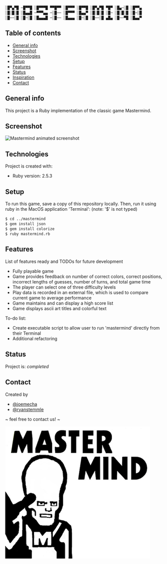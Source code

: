 ```
░█▀▄▀█ ─█▀▀█ ░█▀▀▀█ ▀▀█▀▀ ░█▀▀▀ ░█▀▀█ ░█▀▄▀█ ▀█▀ ░█▄─░█ ░█▀▀▄
░█░█░█ ░█▄▄█ ─▀▀▀▄▄ ─░█── ░█▀▀▀ ░█▄▄▀ ░█░█░█ ░█─ ░█░█░█ ░█─░█
░█──░█ ░█─░█ ░█▄▄▄█ ─░█── ░█▄▄▄ ░█─░█ ░█──░█ ▄█▄ ░█──▀█ ░█▄▄▀
```
## Table of contents
* [General info](#general-info)
* [Screenshot](#screenshot)
* [Technologies](#technologies)
* [Setup](#setup)
* [Features](#features)
* [Status](#status)
* [Inspiration](#inspiration)
* [Contact](#contact)

## General info
This project is a Ruby implementation of the classic game Mastermind.

## Screenshot
![Mastermind animated screenshot](/img/mastermind.gif "Mastermind animated screenshot")

## Technologies
Project is created with:
* Ruby version: 2.5.3

## Setup
To run this game, save a copy of this repository locally. Then, run it using ruby in the MacOS application 'Terminal':
(note: '$' is not typed)

```
$ cd ../mastermind
$ gem install json
$ gem install colorize
$ ruby mastermind.rb
```

## Features
List of features ready and TODOs for future development
* Fully playable game
* Game provides feedback on number of correct colors, correct positions, incorrect lengths of guesses, number of turns, and total game time
* The player can select one of three difficulty levels
* Play data is recorded in an external file, which is used to compare current game to average performance
* Game maintains and can display a high score list
* Game displays ascii art titles and colorful text

To-do list:
* Create executable script to allow user to run 'mastermind' directly from their Terminal
* Additional refactoring

## Status
Project is: _completed_

## Contact
Created by
* [@joemecha](https://github.com/joemecha)
* [@ryanstemmle](https://github.com/r-stemmle)

~ feel free to contact us! ~

![Mastermind title image](/img/mastermind_graphic.jpg "Mastermind image")
